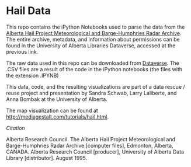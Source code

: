 # Hail Data

This repo contains the iPython Notebooks used to parse the data from the [Alberta Hail Project Meteorological and Barge-Humphries Radar Archive](https://dataverse.library.ualberta.ca/dvn/dv/hail_data). The entire archive, metadata, and information about permissions can be found in the University of Alberta Libraries Dataverse, accessed at the previous link.

The raw data used in this repo can be downloaded from [Dataverse](https://dataverse.library.ualberta.ca/dvn/dv/hail_data). The .CSV files are a result of the code in the iPython notebooks (the files with the extension .IPYNB)

This data, code, and the resulting visualizations are part of a data rescue / reuse project and presentation by Sandra Schwab, Larry Laliberte, and Anna Bombak at the University of Alberta.

The map visualization can be found at http://mediagestalt.com/tutorials/hail.html.

_Citation_

Alberta Research Council. The Alberta Hail Project Meteorological and Barge-Humphries Radar Archive:[computer files], Edmonton, Alberta, CANADA. Alberta Research Council [producer], University of Alberta Data Library [distributor]. August 1995.
